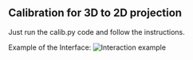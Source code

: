 ## Calibration for 3D to 2D projection

Just run the calib.py code and follow the instructions.

Example of the Interface:
![Interaction example](./img/example.jpg)
